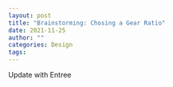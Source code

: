 ```yaml
---
layout: post
title: "Brainstorming: Chosing a Gear Ratio"
date: 2021-11-25
author: ""
categories: Design
tags:
---
```


Update with Entree
